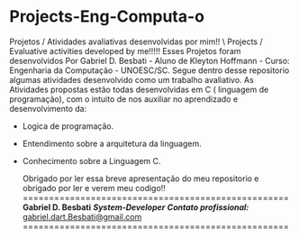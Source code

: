 # Projects-Eng-Computa-o
Projetos / Atividades avaliativas desenvolvidas por mim!! \\ Projects / Evaluative activities developed by me!!!!!
Esses Projetos foram desenvolvidos Por Gabriel D. Besbati - Aluno de Kleyton Hoffmann - Curso: Engenharia da Computação - UNOESC/SC.
Segue dentro desse repositorio algumas atividades desenvolvido como um trabalho avaliativo.
As Atividades propostas estão todas desenvolvidas em C ( linguagem de programação), com o intuito de nos auxiliar no aprendizado e desenvolvimento da:
- Logica de programação.
- Entendimento sobre a arquitetura da linguagem.
- Conhecimento sobre a Linguagem C.

  Obrigado por ler essa breve apresentação do meu repositorio e obrigado por ler e verem meu codigo!!
===================================================
  **Gabriel D. Besbati**
  **_System-Developer_**
  **_Contato profissional:_** gabriel.dart.Besbati@gmail.com
===================================================
